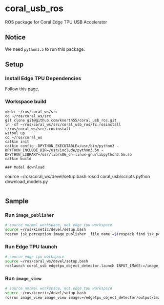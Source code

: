 # coral_usb_ros

ROS package for Coral Edge TPU USB Accelerator 

## Notice

We need `python3.5` to run this package.


## Setup

### Install Edge TPU Dependencies

Follow this [page](https://coral.withgoogle.com/docs/accelerator/get-started/).

### Workspace build 

```
mkdir ~/ros/coral_ws/src
cd ~/ros/coral_ws/src
git clone git@github.com/knorth55/coral_usb_ros.git
ln -sf ~/ros/coral_ws/src/coral_usb_ros/fc.rosinstall ~/ros/coral_ws/src/.rosinstall
wstool up
cd ~/ros/coral_ws
catkin init
catkin config -DPYTHON_EXECUTABLE=/usr/bin/python3 -DPYTHON_INCLUDE_DIR=/usr/include/python3.5m -DPYTHON_LIBRARY=/usr/lib/x86_64-linux-gnu/libpython3.5m.so
catkin build

### Model download

```
source ~/ros/coral_ws/devel/setup.bash
roscd coral_usb/scripts
python download_models.py
```
```

## Sample

### Run `image_publisher`

```bash
# source normal workspace, not edge tpu workspace
source ~/ros/kinetic/devel/setup.bash
rosrun jsk_perception image_publisher _file_name:=$(rospack find jsk_perception)/sample/object_detection_example_1.jpg
```

### Run Edge TPU launch

```bash
# source edge tpu workspace
source ~/ros/coral_ws/devel/setup.bash
roslaunch coral_usb edgetpu_object_detector.launch INPUT_IMAGE:=/image_publisher/output
```

### Run `image_view`

```bash
# source normal workspace, not edge tpu workspace
source ~/ros/kinetic/devel/setup.bash
rosrun image_view image_view image:=/edgetpu_object_detector/output/image
```
